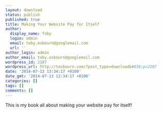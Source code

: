 ```yaml
---
layout: download
status: publish
published: true
title: Making Your Website Pay for Itself
author:
  display_name: Toby
  login: admin
  email: toby.osbourn@googlemail.com
  url: ''
author_login: admin
author_email: toby.osbourn@googlemail.com
wordpress_id: 2107
wordpress_url: http://tosbourn.com/?post_type=download&#038;p=2107
date: '2014-07-13 13:34:17 +0100'
date_gmt: '2014-07-13 12:34:17 +0100'
categories: []
tags: []
comments: []
---
```

<p>This is my book all about making your website pay for itself!</p>
